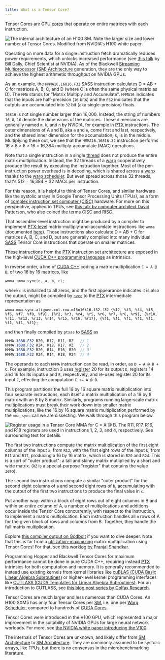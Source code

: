 ```yaml
---
title: What is a Tensor Core?
---
```


Tensor Cores are GPU [cores](/gpu-glossary/device-hardware/core) that operate on
entire matrices with each instruction.

![The internal architecture of an H100 SM. Note the larger size and lower number of Tensor Cores. Modified from NVIDIA's [H100 white paper](https://resources.nvidia.com/en-us-tensor-core).](themed-image://gh100-sm.svg)

Operating on more data for a single instruction fetch dramatically reduces power
requirements, which unlocks increased performance (see
[this talk](https://youtu.be/kLiwvnr4L80?t=868) by Bill Dally, Chief Scientist
at NVIDIA). As of the Blackwell
[Streaming Multiprocessor (SM) Architecture](/gpu-glossary/device-hardware/streaming-multiprocessor-architecture)
generation, they are the only way to achieve the highest arithmetic throughput
on NVIDIA GPUs.

As an example, the `HMMA16.16816.F32`
[SASS](/gpu-glossary/device-software/streaming-assembler) instruction calculates
D = AB + C for matrices A, B, C, and D (where C is often the same physical
matrix as D). The `MMA` stands for "Matrix Multiply and Accumulate". `HMMA16`
indicates that the inputs are half-precision (`16` bits) and the `F32` indicates
that the outputs are accumulated into `32` bit (aka single-precision) floats.

`16816` is not single number larger than 16,000. Instead, the string of numbers
`16`, `8`, `16` denote the dimensions of the matrices. These dimensions are
generally named `m`, `k`, and `n` by NVIDIA, for example in
[PTX](/gpu-glossary/device-software/parallel-thread-execution) instructions. The
outer dimensions of A and B, aka `m` and `n`, come first and last, respectively,
and the shared inner dimension for the accumulation, `k`, is in the middle.
Multiplying these out, we see that the `HMMA16.16816.32` instruction performs 16
× 8 × 8 × 16 = 16,384 multiply-accumulate (MAC) operations.

Note that a single instruction in a single
[thread](/gpu-glossary/device-software/thread) does not produce the entire
matrix multiplication. Instead, the 32 threads of a
[warp](/gpu-glossary/device-software/warp) cooperatively produce the result by
executing the instruction together. Most of the per-instruction power overhead
is in decoding, which is shared across a
[warp](/gpu-glossary/device-software/warp) thanks to the
[warp scheduler](/gpu-glossary/device-hardware/warp-scheduler). But even spread
across those 32 threads, that's 512 = 16,384 ÷ 32 MACs per instruction.

For this reason, it is helpful to think of Tensor Cores, and similar hardware
like the systolic arrays in Google Tensor Processing Units (TPUs), as a form of
[complex instruction set computer (CISC)](https://www.omgwiki.org/ddsf/doku.php?id=ddsf:public:guidebook:06_append:glossary:c:cisc)
hardware. For more on this perspective, applied to TPUs, see
[this talk by computer architect David Patterson](https://youtu.be/fhHAArxwzvQ?t=2072),
who also
[coined the terms CISC and RISC](https://www.semanticscholar.org/paper/4d3a941a5749dbf0dd39554f12597c449c3c07ff).

That assembler-level instruction might be produced by a compiler to implement
[PTX-level](/gpu-glossary/device-software/parallel-thread-execution)
matrix-multiply-and-accumlate instructions like `wmma` (documented
[here](https://docs.nvidia.com/cuda/archive/12.8.0/parallel-thread-execution/index.html#warp-level-matrix-instructions)).
Those instructions also calculate D = AB + C for matrices A, B, C, and D, but
are generally compiled into many individual
[SASS](/gpu-glossary/device-software/streaming-assembler) Tensor Core
instructions that operate on smaller matrices.

These instructions from the
[PTX](/gpu-glossary/device-software/parallel-thread-execution) instruction set
architecture are exposed in the high-level
[CUDA C++ programming language](/gpu-glossary/host-software/cuda-c) as
intrinsics.

In reverse order, a line of [CUDA C++](/gpu-glossary/host-software/cuda-c)
coding a matrix multiplication `C = A @ B`, of two 16 by 16 matrices, like

```cpp
wmma::mma_sync(c, a, b, c);
```

where `c` is initialized to all zeros, and the first appearance indicates it is
also the output, might be compiled by [`nvcc`](/gpu-glossary/host-software/nvcc)
to the [PTX](/gpu-glossary/device-software/parallel-thread-execution)
intermediate representation as

```ptx
wmma.mma.sync.aligned.col.row.m16n16k16.f32.f32 {%f2, %f3, %f4, %f5, %f6, %f7, %f8, %f9}, {%r2, %r3, %r4, %r5, %r6, %r7, %r8, %r9}, {%r10, %r11, %r12, %r13, %r14, %r15, %r16, %r17}, {%f1, %f1, %f1, %f1, %f1, %f1, %f1, %f1};
```

and then finally compiled by `ptxas` to
[SASS](/gpu-glossary/device-software/streaming-assembler) as

```sass
HMMA.1688.F32 R20, R12, R11, RZ   // 1
HMMA.1688.F32 R24, R12, R17, RZ   // 2
HMMA.1688.F32 R20, R14, R16, R20  // 3
HMMA.1688.F32 R24, R14, R18, R24  // 4
```

The operands to each `HMMA` instruction can be read, in order, as
`D = A @ B + C`. For example, instruction 3 uses
[register](/gpu-glossary/device-hardware/register-file) 20 for its output `D`,
registers 14 and 16 for its inputs `A` and `B`, respectively, and re-uses
register 20 for its input `C`, effecting the computation `C += A @ B`.

This program partitions the full 16 by 16 square matrix multiplication into four
separate instructions, each itself a matrix multiplication of a 16 by 8 matrix
with an 8 by 8 matrix. Similarly, programs running large-scale matrix
multiplications must break their work down into smaller matrix multiplications,
like the 16 by 16 square matrix multiplication performed by the `mma_sync` call
we are dissecting. We walk through this program below.

![Register usage in a Tensor Core MMA for C = A @ B. The R11, R17, R16, and R18 registers are used in instructions 1, 2, 3, and 4, respectively. See surrounding text for details.](themed-image://tensor-core-mma.svg)

The first two instructions compute the matrix multiplication of the first eight
columns of the input `a`, from `R12`, with the first eight rows of the input
`b`, from `R11` and `R17`, producing a 16 by 16 matrix, which is stored in `R20`
and `R24`. This is a sort of "outer product": a tall and skinny matrix
mutliplied by a short and wide matrix. (`RZ` is a special-purpose "register"
that contains the value `Z`ero).

The second two instructions compute a similar "outer product" for the second
eight columns of `a` and second eight rows of `b`, accumulating with the output
of the first two instructions to produce the final value in `c`.

Put another way: within a block of eight rows out of eight columns in B and
within an entire column of A, a number of multiplications and additions occur
inside the Tensor Core concurrently, with respect to the instruction, to
implement a matrix multiplication. Each instruction handles all `m` rows of A
for the given block of rows and columns from B. Together, they handle the full
matrix multiplication.

Explore [this compiler output on Godbolt](https://godbolt.org/z/e6cqn8491) if
you want to dive deeper. Note that this is far from a
[utilization-maximizing](https://modal.com/blog/gpu-utilization-guide) matrix
multiplication using Tensor Cores! For that, see
[this worklog by Pranjal Shandkar](https://cudaforfun.substack.com/p/outperforming-cublas-on-h100-a-worklog).

Programming Hopper and Blackwell Tensor Cores for maximum performance cannot be
done in pure CUDA C++, requiring instead
[PTX](/gpu-glossary/device-software/parallel-thread-execution) intrinsics for
both computation and memory. It is generally recommended to instead use existing
kernels from kernel libraries like
[cuBLAS (CUDA Basic Linear Algebra Subroutines)](https://docs.nvidia.com/cuda/cublas/)
or higher-level kernel programming interfaces like
[CUTLASS (CUDA Templates for Linear Algebra Subroutines)](https://github.com/NVIDIA/cutlass).
For an introduction to CUTLASS, see
[this blog post series by Colfax Research](https://research.colfax-intl.com/cutlass-tutorial-wgmma-hopper/).

Tensor Cores are much larger and less numerous than CUDA Cores. An H100 SXM5 has
only four Tensor Cores per
[SM](/gpu-glossary/device-hardware/streaming-multiprocessor), i.e. one per
[Warp Scheduler](/gpu-glossary/device-hardware/warp-scheduler), compared to
hundreds of [CUDA Cores](/gpu-glossary/device-hardware/cuda-core).

Tensor Cores were introduced in the V100 GPU, which represented a major
improvement in the suitability of NVIDIA GPUs for large neural network worloads.
For more, see
[the NVIDIA white paper introducing the V100](https://images.nvidia.com/content/volta-architecture/pdf/volta-architecture-whitepaper.pdf).

The internals of Tensor Cores are unknown, and likely differ from
[SM Architecture](/gpu-glossary/device-hardware/streaming-multiprocessor-architecture)
to
[SM Architecture](/gpu-glossary/device-hardware/streaming-multiprocessor-architecture).
They are commonly assumed to be systolic arrays, like TPUs, but there is no
consensus in the microbenchmarking literature.
